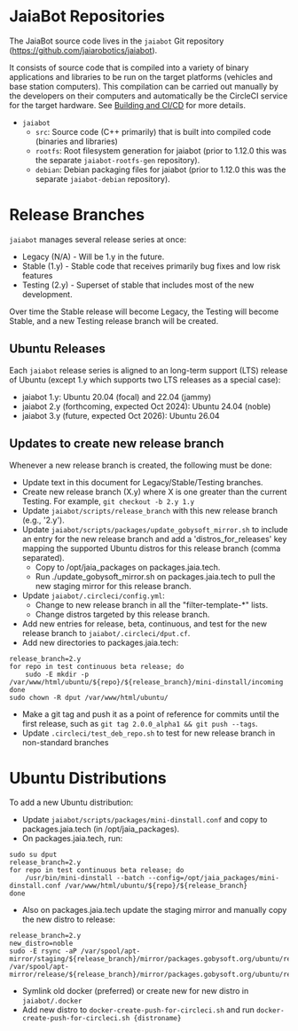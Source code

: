 # JaiaBot Repositories

The JaiaBot source code lives in the `jaiabot` Git repository (<https://github.com/jaiarobotics/jaiabot>).

It consists of source code that is compiled into a variety of binary applications and libraries to be run on the target platforms (vehicles and base station computers). This compilation can be carried out manually by the developers on their computers and automatically be the CircleCI service for the target hardware. See [Building and CI/CD](page20_build.md) for more details.

- `jaiabot`
  - `src`: Source code (C++ primarily) that is built into compiled code (binaries and libraries)
  - `rootfs`: Root filesystem generation for jaiabot (prior to 1.12.0 this was the separate `jaiabot-rootfs-gen` repository).
  - `debian`: Debian packaging files for jaiabot (prior to 1.12.0 this was the separate `jaiabot-debian` repository).

# Release Branches

`jaiabot` manages several release series at once:

- Legacy (N/A) - Will be 1.y in the future.
- Stable (1.y) - Stable code that receives primarily bug fixes and low risk features
- Testing (2.y) - Superset of stable that includes most of the new development.

Over time the Stable release will become Legacy, the Testing will become Stable, and a new Testing release branch will be created.

## Ubuntu Releases

Each `jaiabot` release series is aligned to an long-term support (LTS) release of Ubuntu (except 1.y which supports two LTS releases as a special case):

- jaiabot 1.y: Ubuntu 20.04 (focal) and 22.04 (jammy)
- jaiabot 2.y (forthcoming, expected Oct 2024): Ubuntu 24.04 (noble)
- jaiabot 3.y (future, expected Oct 2026): Ubuntu 26.04

## Updates to create new release branch

Whenever a new release branch is created, the following must be done:

- Update text in this document for Legacy/Stable/Testing branches.
- Create new release branch (X.y) where X is one greater than the current Testing. For example, `git checkout -b 2.y 1.y`
- Update `jaiabot/scripts/release_branch` with this new release branch (e.g., '2.y').
- Update `jaiabot/scripts/packages/update_gobysoft_mirror.sh` to include an entry for the new release branch and add a 'distros_for_releases' key mapping the supported Ubuntu distros for this release branch (comma separated).
  - Copy to /opt/jaia_packages on packages.jaia.tech.
  - Run ./update_gobysoft_mirror.sh on packages.jaia.tech to pull the new staging mirror for this release branch.
- Update `jaiabot/.circleci/config.yml`:
  - Change to new release branch in all the "filter-template-\*" lists.
  - Change distros targeted by this release branch.
- Add new entries for release, beta, continuous, and test for the new release branch to `jaiabot/.circleci/dput.cf`.
- Add new directories to packages.jaia.tech:

```
release_branch=2.y
for repo in test continuous beta release; do
	sudo -E mkdir -p /var/www/html/ubuntu/${repo}/${release_branch}/mini-dinstall/incoming
done
sudo chown -R dput /var/www/html/ubuntu/
```

- Make a git tag and push it as a point of reference for commits until the first release, such as `git tag 2.0.0_alpha1 && git push --tags`.
- Update `.circleci/test_deb_repo.sh` to test for new release branch in non-standard branches

# Ubuntu Distributions

To add a new Ubuntu distribution:

- Update `jaiabot/scripts/packages/mini-dinstall.conf` and copy to packages.jaia.tech (in /opt/jaia_packages).
- On packages.jaia.tech, run:

```
sudo su dput
release_branch=2.y
for repo in test continuous beta release; do
    /usr/bin/mini-dinstall --batch --config=/opt/jaia_packages/mini-dinstall.conf /var/www/html/ubuntu/${repo}/${release_branch}
done
```

- Also on packages.jaia.tech update the staging mirror and manually copy the new distro to release:

```
release_branch=2.y
new_distro=noble
sudo -E rsync -aP /var/spool/apt-mirror/staging/${release_branch}/mirror/packages.gobysoft.org/ubuntu/release/${new_distro} /var/spool/apt-mirror/release/${release_branch}/mirror/packages.gobysoft.org/ubuntu/release/
```

- Symlink old docker (preferred) or create new for new distro in `jaiabot/.docker`
- Add new distro to `docker-create-push-for-circleci.sh` and run `docker-create-push-for-circleci.sh {distroname}`
